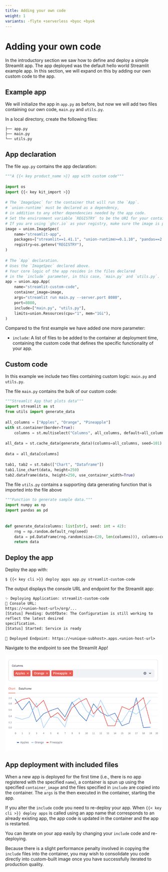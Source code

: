 ```yaml
---
title: Adding your own code
weight: 1
variants: -flyte +serverless +byoc +byok
---
```


# Adding your own code

In the introductory section we saw how to define and deploy a simple Streamlit app.
The app deployed was the default hello world Streamlit example app.
In this section, we will expand on this by adding our own custom code to the app.

## Example app

We will initialize the app in `app.py` as before, but now we will add two files containing our own code, `main.py` and `utils.py`.

In a local directory, create the following files:

```shell
├── app.py
├── main.py
└── utils.py
```


## App declaration

The file `app.py` contains the app declaration:

```python
"""A {{< key product_name >}} app with custom code"""

import os
import {{< key kit_import >}}

# The `ImageSpec` for the container that will run the `App`.
# `union-runtime` must be declared as a dependency,
# in addition to any other dependencies needed by the app code.
# Set the environment variable `REGISTRY` to be the URI for your container registry.
# If you are using `ghcr.io` as your registry, make sure the image is public.
image = union.ImageSpec(
    name="streamlit-app",
    packages=["streamlit==1.41.1", "union-runtime>=0.1.10", "pandas==2.2.3", "numpy==2.2.3"],
    registry=os.getenv("REGISTRY"),
)

# The `App` declaration.
# Uses the `ImageSpec` declared above.
# Your core logic of the app resides in the files declared
# in the `include` parameter, in this case, `main.py` and `utils.py`.
app = union.app.App(
    name="streamlit-custom-code",
    container_image=image,
    args="streamlit run main.py --server.port 8080",
    port=8080,
    include=["main.py", "utils.py"],
    limits=union.Resources(cpu="1", mem="1Gi"),
)
```


Compared to the first example we have added one more parameter:

* `include`: A list of files to be added to the container at deployment time, containing the custom code that defines the specific functionality of your app.

## Custom code

In this example we include two files containing custom logic: `main.py` and `utils.py`.

The file `main.py` contains the bulk of our custom code:

```python
"""Streamlit App that plots data"""
import streamlit as st
from utils import generate_data

all_columns = ["Apples", "Orange", "Pineapple"]
with st.container(border=True):
    columns = st.multiselect("Columns", all_columns, default=all_columns)

all_data = st.cache_data(generate_data)(columns=all_columns, seed=101)

data = all_data[columns]

tab1, tab2 = st.tabs(["Chart", "Dataframe"])
tab1.line_chart(data, height=250)
tab2.dataframe(data, height=250, use_container_width=True)
```


The file `utils.py` contains a supporting data generating function that is imported into the file above

```python
"""Function to generate sample data."""
import numpy as np
import pandas as pd


def generate_data(columns: list[str], seed: int = 42):
    rng = np.random.default_rng(seed)
    data = pd.DataFrame(rng.random(size=(20, len(columns))), columns=columns)
    return data
```


## Deploy the app

Deploy the app with:

```shell
$ {{< key cli >}} deploy apps app.py streamlit-custom-code
```


The output displays the console URL and endpoint for the Streamlit app:

```shell
✨ Deploying Application: streamlit-custom-code
🔎 Console URL:
https://<union-host-url>/org/...
[Status] Pending: OutOfDate: The Configuration is still working to reflect the latest desired
specification.
[Status] Started: Service is ready

🚀 Deployed Endpoint: https://<unique-subhost>.apps.<union-host-url>
```


Navigate to the endpoint to see the Streamlit App!

![Streamlit App](../../../_static/images/user-guide/core-concepts/serving/custom-code-streamlit.png)

## App deployment with included files

When a new app is deployed for the first time (i.e., there is no app registered with the specified `name`),
a container is spun up using the specified `container_image` and the files specified in `include` are
copied into the container. The `args` is the then executed in the container, starting the app.

If you alter the `include` code you need to re-deploy your app.
When `{{< key cli >}} deploy apps` is called using an app name that corresponds to an already existing app,
the app code is updated in the container and the app is restarted.

You can iterate on your app easily by changing your `include` code and re-deploying.

Because there is a slight performance penalty involved in copying the `include` files into the container,
you may wish to consolidate you code directly into custom-built image once you have successfully iterated to production quality.
